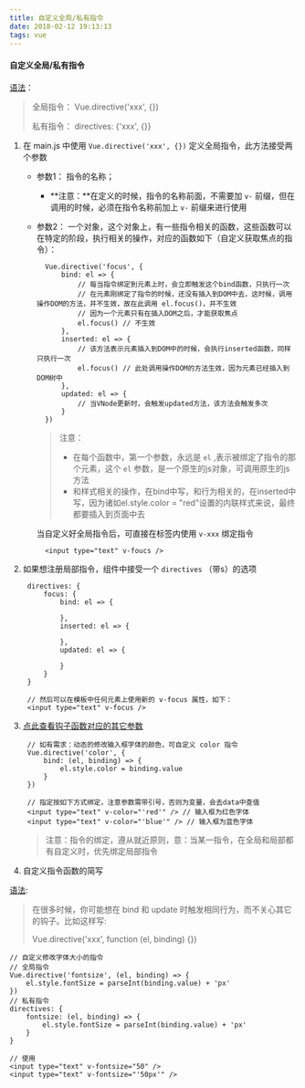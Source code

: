 ```yaml
---
title: 自定义全局/私有指令
date: 2018-02-12 19:13:13
tags: vue
---
```

#### 自定义全局/私有指令
[语法](https://cn.vuejs.org/v2/guide/custom-directive.html)：
> 全局指令： Vue.directive('xxx', {})
> 
> 私有指令： directives: {'xxx', {}}

<!--more-->
1. 在 main.js 中使用  `Vue.directive('xxx', {})` 定义全局指令，此方法接受两个参数
	- 参数1： 指令的名称； 
		- **注意：**在定义的时候，指令的名称前面，不需要加 `v-` 前缀，但在调用的时候，必须在指令名称前加上 `v-` 前缀来进行使用
	- 参数2： 一个对象，这个对象上，有一些指令相关的函数，这些函数可以在特定的阶段，执行相关的操作，对应的函数如下（自定义获取焦点的指令）：

			Vue.directive('focus', {
				bind: el => {	
					// 每当指令绑定到元素上时，会立即触发这个bind函数，只执行一次
					// 在元素刚绑定了指令的时候，还没有插入到DOM中去，这时候，调用操作DOM的方法，并不生效，故在此调用 el.focus()，并不生效
					// 因为一个元素只有在插入DOM之后，才能获取焦点
					el.focus() // 不生效
				},
				inserted: el => {
					// 该方法表示元素插入到DOM中的时候，会执行inserted函数，同样只执行一次
					el.focus() // 此处调用操作DOM的方法生效，因为元素已经插入到DOM树中
				},
				updated: el => {
					// 当VNode更新时，会触发updated方法，该方法会触发多次
				}
			})

		> 注意：
		> 
		> - 在每个函数中，第一个参数，永远是 `el` ,表示被绑定了指令的那个元素，这个 `el` 参数，是一个原生的js对象，可调用原生的js方法
		> - 和样式相关的操作，在bind中写，和行为相关的，在inserted中写，因为诸如el.style.color = "red"设置的内联样式来说，最终都要插入到页面中去

		当自定义好全局指令后，可直接在标签内使用 `v-xxx` 绑定指令
		
			<input type="text" v-foucs />

2. 如果想注册局部指令，组件中接受一个 `directives` （带s）的选项
		
		directives: {
			focus: {
				bind: el => {
				
				},
				inserted: el => {

				},
				updated: el => {

				}
			}
		}

		// 然后可以在模板中任何元素上使用新的 v-focus 属性，如下：
		<input type="text" v-focus />

3. [点此查看钩子函数对应的其它参数](https://cn.vuejs.org/v2/guide/custom-directive.html#%E9%92%A9%E5%AD%90%E5%87%BD%E6%95%B0%E5%8F%82%E6%95%B0)

		// 如有需求：动态的修改输入框字体的颜色，可自定义 color 指令
		Vue.directive('color', {
			bind: (el, binding) => {
				el.style.color = binding.value
			}
		})

		// 指定按如下方式绑定，注意参数需带引号，否则为变量，会去data中查值
		<input type="text" v-color="'red'" /> // 输入框为红色字体
		<input type="text" v-color="'blue'" /> // 输入框为蓝色字体
		
	> 注意：指令的绑定，遵从就近原则，意：当某一指令，在全局和局部都有自定义时，优先绑定局部指令

4. 自定义指令函数的简写
	
[语法](https://cn.vuejs.org/v2/guide/custom-directive.html#%E5%87%BD%E6%95%B0%E7%AE%80%E5%86%99):
> 在很多时候，你可能想在 bind 和 update 时触发相同行为，而不关心其它的钩子。比如这样写:
> 
> Vue.directive('xxx', function (el, binding) {})

	// 自定义修改字体大小的指令
	// 全局指令
	Vue.directive('fontsize', (el, binding) => {
		el.style.fontSize = parseInt(binding.value) + 'px'
	})
	// 私有指令
	directives: {
		fontsize: (el, binding) => {
			el.style.fontSize = parseInt(binding.value) + 'px'
		}
	}

	// 使用
	<input type="text" v-fontsize="50" />
	<input type="text" v-fontsize="'50px'" />
